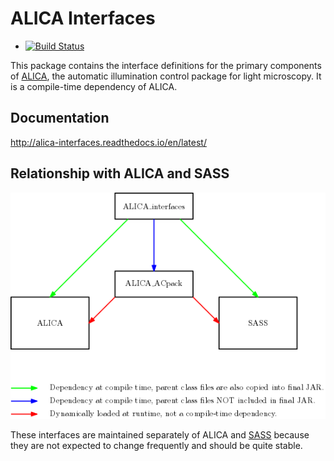 # ALICA Interfaces

- [![Build Status](https://travis-ci.org/LEB-EPFL/ALICA_interfaces.svg?branch=master)](https://travis-ci.org/LEB-EPFL/ALICA_interfaces)

This package contains the interface definitions for the primary
components of [ALICA](https://github.com/LEB-EPFL/ALICA), the
automatic illumination control package for light microscopy. It is a
compile-time dependency of ALICA.

## Documentation

http://alica-interfaces.readthedocs.io/en/latest/

## Relationship with ALICA and SASS

![](src/main/resources/diagram.png)

These interfaces are maintained separately of ALICA and
[SASS](https://github.com/LEB-EPFL/SASS) because they are not expected
to change frequently and should be quite stable.
